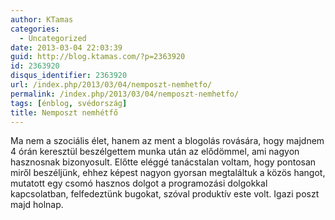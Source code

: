 ```yaml
---
author: KTamas
categories:
  - Uncategorized
date: 2013-03-04 22:03:39
guid: http://blog.ktamas.com/?p=2363920
id: 2363920
disqus_identifier: 2363920
url: /index.php/2013/03/04/nemposzt-nemhetfo/
permalink: /index.php/2013/03/04/nemposzt-nemhetfo/
tags: [énblog, svédország]
title: Nemposzt nemhétfő
---
```


Ma nem a szociális élet, hanem az ment a blogolás rovására, hogy majdnem 4 órán keresztül beszélgettem munka után az elődömmel, ami nagyon hasznosnak bizonyosult. Előtte eléggé tanácstalan voltam, hogy pontosan miről beszéljünk, ehhez képest nagyon gyorsan megtaláltuk a közös hangot, mutatott egy csomó hasznos dolgot a programozási dolgokkal kapcsolatban, felfedeztünk bugokat, szóval produktív este volt. Igazi poszt majd holnap.
